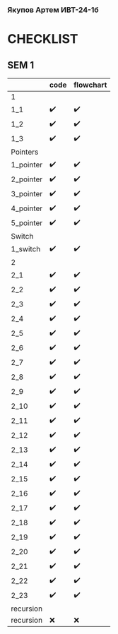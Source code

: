 ### Якупов Артем ИВТ-24-1б
# CHECKLIST
## SEM 1

|   | code  | flowchart |
| - | ------------- | ------------- |
|1| | |
|1_1| ✔️ | ✔️ |
|1_2| ✔️ | ✔️ |
|1_3| ✔️ | ✔️ |
|Pointers| | |
|1_pointer| ✔️ | ✔️ |
|2_pointer| ✔️ | ✔️ |
|3_pointer| ✔️ | ✔️ |
|4_pointer| ✔️ | ✔️ |
|5_pointer| ✔️ | ✔️ |
|Switch| | |
|1_switch| ✔️ | ✔️ |
|2| | |
|2_1| ✔️ | ✔️ |
|2_2| ✔️ | ✔️ |
|2_3| ✔️ | ✔️ |
|2_4| ✔️ | ✔️ |
|2_5| ✔️ | ✔️ |
|2_6| ✔️ | ✔️ |
|2_7| ✔️ | ✔️ |
|2_8| ✔️ | ✔️ |
|2_9| ✔️ | ✔️ |
|2_10| ✔️ | ✔️ |
|2_11| ✔️ | ✔️ |
|2_12| ✔️ | ✔️ |
|2_13| ✔️ | ✔️ |
|2_14| ✔️ | ✔️ |
|2_15| ✔️ | ✔️ |
|2_16| ✔️ | ✔️ |
|2_17| ✔️ | ✔️ |
|2_18| ✔️ | ✔️ |
|2_19| ✔️ | ✔️ |
|2_20| ✔️ | ✔️ |
|2_21| ✔️ | ✔️ |
|2_22| ✔️ | ✔️ |
|2_23| ✔️ | ✔️ |
|recursion| | |
|recursion| ❌ | ❌ |
